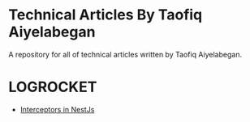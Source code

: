 # Technical Articles By Taofiq Aiyelabegan
A repository for all of technical articles written by Taofiq Aiyelabegan.

# LOGROCKET
- [Interceptors in NestJs](https://blog.logrocket.com/nestjs-interceptors-guide-use-cases/)
